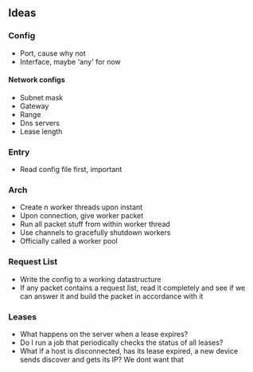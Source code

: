 ## Ideas

### Config 
- Port, cause why not
- Interface, maybe 'any' for now

#### Network configs
- Subnet mask
- Gateway
- Range
- Dns servers
- Lease length

### Entry
- Read config file first, important

### Arch
- Create n worker threads upon instant
- Upon connection, give worker packet
- Run all packet stuff from within worker thread
- Use channels to gracefully shutdown workers
- Officially called a worker pool

### Request List
- Write the config to a working datastructure
- If any packet contains a request list, read it completely and see if we can answer it and build the packet in accordance with it

### Leases
- What happens on the server when a lease expires?
- Do I run a job that periodically checks the status of all leases?
- What if a host is disconnected, has its lease expired, a new device sends discover and gets its IP? We dont want that